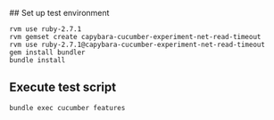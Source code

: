 ## Set up test environment
```
rvm use ruby-2.7.1
rvm gemset create capybara-cucumber-experiment-net-read-timeout
rvm use ruby-2.7.1@capybara-cucumber-experiment-net-read-timeout
gem install bundler
bundle install
```

## Execute test script
```
bundle exec cucumber features
```